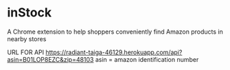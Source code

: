 # inStock
A Chrome extension to help shoppers conveniently find Amazon products in nearby stores

URL FOR API
https://radiant-taiga-46129.herokuapp.com/api?asin=B01LOP8EZC&zip=48103
asin = amazon identification number
